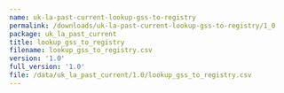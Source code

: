 ```yaml
---
name: uk-la-past-current-lookup-gss-to-registry
permalink: /downloads/uk-la-past-current-lookup-gss-to-registry/1_0
package: uk_la_past_current
title: lookup_gss_to_registry
filename: lookup_gss_to_registry.csv
version: '1.0'
full_version: '1.0'
file: /data/uk_la_past_current/1.0/lookup_gss_to_registry.csv
---
```

